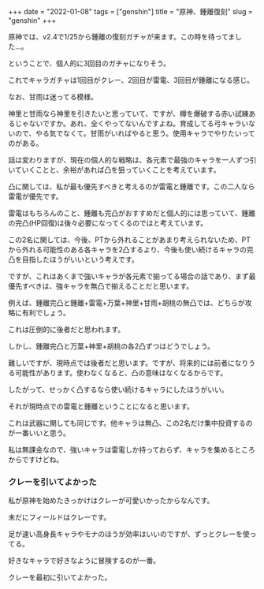 +++
date = "2022-01-08"
tags = ["genshin"]
title = "原神、鍾離復刻"
slug = "genshin"
+++

原神では、v2.4で1/25から鍾離の復刻ガチャが来ます。この時を待ってました...。

ということで、個人的に3回目のガチャになりそう。

これでキャラガチャは1回目がクレー、2回目が雷電、3回目が鍾離になる感じ。

なお、甘雨は迷ってる模様。

神里と甘雨なら神里を引きたいと思っていて、ですが、樽を爆破する赤い試練あるじゃないですか。あれ、全くやってないんですよね。育成してる弓キャラいないので、やる気でなくて。甘雨がいればやると思う。使用キャラでやりたいってのがある。

話は変わりますが、現在の個人的な戦略は、各元素で最強のキャラを一人ずつ引いていくことと、余裕があれば凸を狙っていくことを考えています。

凸に関しては、私が最も優先すべきと考えるのが雷電と鍾離です。この二人なら雷電が優先です。

雷電はもちろんのこと、鍾離も完凸がおすすめだと個人的には思っていて、鍾離の完凸(HP回復)は後々必要になってくるのではと考えています。

この2名に関しては、今後、PTから外れることがあまり考えられないため、PTから外れる可能性のある各キャラを2凸するより、今後も使い続けるキャラの完凸を目指したほうがいいという考えです。

ですが、これはあくまで強いキャラが各元素で揃ってる場合の話であり、まず最優先すべきは、強キャラを無凸で揃えることだと思います。

例えば、鍾離完凸と鍾離+雷電+万葉+神里+甘雨+胡桃の無凸では、どちらが攻略に有利でしょう。

これは圧倒的に後者だと思われます。

しかし、鍾離完凸と万葉+神里+胡桃の各2凸ずつはどうでしょう。

難しいですが、現時点では後者だと思います。ですが、将来的には前者になりうる可能性があります。使わなくなると、凸の意味はなくなるからです。

したがって、せっかく凸するなら使い続けるキャラにしたほうがいい。

それが現時点での雷電と鍾離ということになると思います。

これは武器に関しても同じです。他キャラは無凸、この2名だけ集中投資するのが一番いいと思う。

私は無課金なので、強いキャラは雷電しか持っておらず、キャラを集めるところからですけどね。

### クレーを引いてよかった

私が原神を始めたきっかけはクレーが可愛いかったからなんです。

未だにフィールドはクレーです。

足が速い高身長キャラやモナのほうが効率はいいのですが、ずっとクレーを使ってる。

好きなキャラで好きなように冒険するのが一番。

クレーを最初に引いてよかった。

